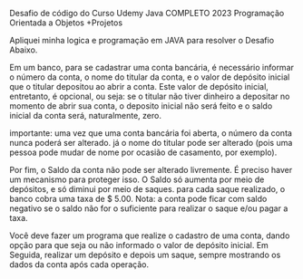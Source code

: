 Desafio de código do Curso Udemy Java COMPLETO 2023 Programação Orientada a Objetos +Projetos

Apliquei minha logica e programação em JAVA para resolver o Desafio Abaixo.

Em um banco, para se cadastrar uma conta bancária, é necessário informar o número da conta, o nome do titular da conta,
e o valor de depósito inicial que o titular depositou ao abrir a conta. Este valor de depósito inicial, 
entretanto, é opcional, ou seja: se o titular não tiver dinheiro a depositar no momento de abrir sua conta, 
o deposito inicial não será feito e o saldo inicial da conta será, naturalmente, zero.

importante: uma vez que uma conta bancária foi aberta, o número da conta nunca poderá ser alterado. 
já o nome do titular pode ser alterado (pois uma pessoa pode mudar de nome por ocasião de casamento, por exemplo).

Por fim, o Saldo da conta não pode ser alterado livremente. É preciso haver um mecanismo para proteger isso. 
O Saldo só aumenta por meio de depósitos, e só diminui por meio de saques. para cada saque realizado, o banco cobra uma taxa de $ 5.00. 
Nota: a conta pode ficar com saldo negativo se o saldo não for o suficiente para realizar o saque e/ou pagar a taxa.

Você deve fazer um programa que realize o cadastro de uma conta, dando opção para que seja ou não informado o valor de depósito inicial. 
Em Seguida, realizar um depósito e depois um saque, sempre mostrando os dados da conta após cada operação.

